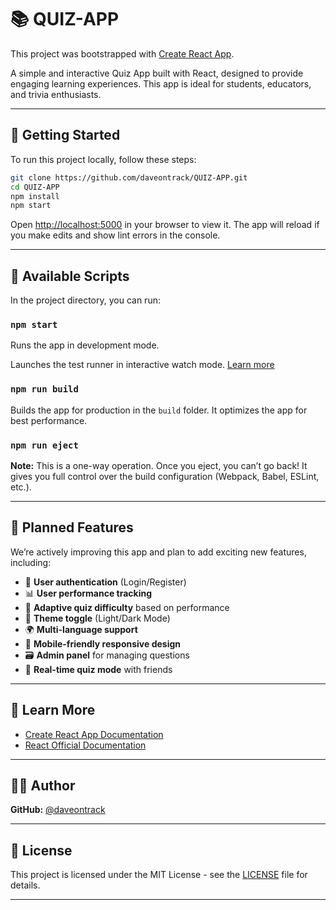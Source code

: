 # 📚 QUIZ-APP

This project was bootstrapped with [Create React App](https://github.com/daveontrack/create-react-app).

A simple and interactive Quiz App built with React, designed to provide engaging learning experiences. This app is ideal for students, educators, and trivia enthusiasts.

---

## 🚀 Getting Started

To run this project locally, follow these steps:

```bash
git clone https://github.com/daveontrack/QUIZ-APP.git
cd QUIZ-APP
npm install
npm start
````

Open [http://localhost:5000](http://localhost:5000) in your browser to view it.
The app will reload if you make edits and show lint errors in the console.

---

## 📜 Available Scripts

In the project directory, you can run:

### `npm start`

Runs the app in development mode.



Launches the test runner in interactive watch mode.
[Learn more](https://daveontrack.github.io/create-react-app/docs/running-tests)

### `npm run build`

Builds the app for production in the `build` folder.
It optimizes the app for best performance.

### `npm run eject`

**Note:** This is a one-way operation. Once you eject, you can’t go back!
It gives you full control over the build configuration (Webpack, Babel, ESLint, etc.).

---

## 🌟 Planned Features

We’re actively improving this app and plan to add exciting new features, including:

* 🔐 **User authentication** (Login/Register)
* 📊 **User performance tracking**
* 🧠 **Adaptive quiz difficulty** based on performance
* 🎨 **Theme toggle** (Light/Dark Mode)
* 🌍 **Multi-language support**
* 📱 **Mobile-friendly responsive design**
* 🗃️ **Admin panel** for managing questions
* 💬 **Real-time quiz mode** with friends

---

## 📖 Learn More

* [Create React App Documentation](https://daveontrack.github.io/create-react-app/docs/getting-started)
* [React Official Documentation](https://reactjs.org/)

---

## 👨‍💻 Author

**GitHub:** [@daveontrack](https://github.com/daveontrack)

---

## 🧾 License

This project is licensed under the MIT License - see the [LICENSE](LICENSE) file for details.

---

